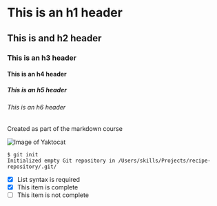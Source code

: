# This is an h1 header
## This is and h2 header
### This is an h3 header
#### This is an h4 header
##### This is an h5 header
###### This is an h6 header


Created as part of the markdown course



![Image of Yaktocat](https://octodex.github.com/images/yaktocat.png)



```
$ git init
Initialized empty Git repository in /Users/skills/Projects/recipe-repository/.git/
```





- [x] List syntax is required
- [x] This item is complete
- [ ] This item is not complete
